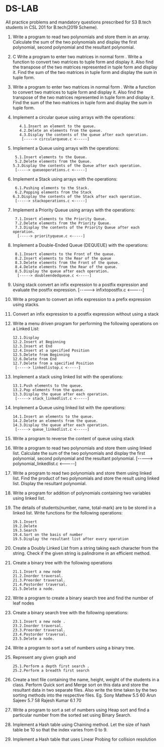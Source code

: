 # DS-LAB
All practice problems and mandatory questions prescribed for S3 B.tech students in CSL 201 for B.tech(2019 Scheme).





1. Write a program to read two polynomials and store them in an array. Calculate the sum of the
two polynomials and display the first polynomial, second polynomial and the resultant
polynomial.

2. C Write a program to enter two matrices in normal form . Write a function to convert two
matrices to tuple form and display it. Also find the transpose of the two matrices represented
in tuple form and display it. Find the sum of the two matrices in tuple form and display the
sum in tuple form.

3. Write a program to enter two matrices in normal form . Write a function to convert two
matrices to tuple form and display it. Also find the transpose of the two matrices represented
in tuple form and display it. Find the sum of the two matrices in tuple form and display the
sum in tuple form.

4. Implement a circular queue using arrays with the operations:

          4.1.Insert an element to the queue.       
          4.2.Delete an elements from the queue.
          4.3.Display the contents of the queue after each operation.
           [-----> circularqueue.c <-----]

5. Implement a Queue using arrays with the operations:   
  
        5.1.Insert elements to the Queue.
        5.2.Delete elements from the Queue.
       5.3.Display the contents of the Queue after each operation.
        [-----> queueoperations.c <-----]


6. Implement a Stack using arrays with the operations:   
    
        6.1.Pushing elements to the Stack.
        6.2.Popping elements from the Stack
       6.3.Display the contents of the Stack after each operation.
        [-----> stackoperations.c <-----]


7. Implement a Priority Queue using arrays with the operations:

        7.1.Insert elements to the Priority Queue.
        7.2.Delete elements from the Priority Queue.
        7.3.Display the contents of the Priority Queue after each operation.
         [-----> priorityqueue.c <-----]

8. Implement a Double-Ended Queue (DEQUEUE) with the operations:

        8.1.Insert elements to the Front of the queue.
        8.2.Insert elements to the Rear of the queue
        8.3.Delete elements from the Front of the queue.
        8.4.Delete elements from the Rear of the queue.
        8.5.Display the queue after each operation.
         [-----> doubleendedqueue.c <-----]

9. Using stack convert an infix expression to a postfix expression and evaluate the postfix
expression.
 [-----> infixtopostfix.c <-----]

10. Write a program to convert an infix expression to a prefix expression using stacks.

11. Convert an infix expression to a postfix expression without using a stack

12. Write a menu driven program for performing the following operations on a Linked List:

        12.1.Display
        12.2.Insert at Beginning
        12.3.Insert at End
        12.4.Insert at a specified Position
        12.5.Delete from Beginning
        12.6.Delete from End
        12.7.Delete from a specified Position
         [-----> linkedlistop.c <-----]

13. Implement a stack using linked list with the operations:

        13.1.Push elements to the queue.
        13.2.Pop elements from the queue.
        13.3.Display the queue after each operation.
         [-----> stack_linkedlist.c <-----]

14. Implement a Queue using linked list with the operations:

        14.1.Insert an elements to the queue.
        14.2.Delete an elements from the queue.
        14.3.Display the queue after each operation.
         [-----> queue_linkedlist.c <-----]

15. Write a program to reverse the content of queue using stack

16. Write a program to read two polynomials and store them using linked list. Calculate the sum
of the two polynomials and display the first polynomial, second polynomial and the resultant
polynomial.
 [-----> polynomial_linkedlist.c <-----]

17. Write a program to read two polynomials and store them using linked list. Find the product
of two polynomials and store the result using linked list. Display the resultant polynomial.

18. Write a program for addition of polynomials containing two variables using linked list.

19. The details of students(number, name, total-mark) are to be stored in a linked list. Write
functions for the following operations:

        19.1.Insert
        19.2.Delete
        19.3.Search
        19.4.Sort on the basis of number
        19.5.Display the resultant list after every operation

20. Create a Doubly Linked List from a string taking each character from the string. Check if the
given string is palindrome in an efficient method.

21. Create a binary tree with the following operations

        21.1.Insert a new node
        21.2.Inorder traversal.
        21.3.Preorder traversal.
        21.4.Postorder traversal.
        21.5.Delete a node.

22. Write a program to create a binary search tree and find the number of leaf nodes

23. Create a binary search tree with the following operations:

        23.1.Insert a new node .
        23.2.Inorder traversal.
        23.3.Preorder traversal.
        23.4.Postorder traversal.
        23.5.Delete a node.

24. Write a program to sort a set of numbers using a binary tree.

25. Represent any given graph and

        25.1.Perform a depth first search .
        25.2.Perform a breadth first search

26. Create a text file containing the name, height, weight of the students in a class. Perform
Quick sort and Merge sort on this data and store the resultant data in two separate files. Also
write the time taken by the two sorting methods into the respective files.
Eg. Sony Mathew 5.5 60
Arun Sajeev 5.7 58
Rajesh Kumar 6.1 70

27. Write a program to sort a set of numbers using Heap sort and find a particular number from
the sorted set using Binary Search.

28. Implement a Hash table using Chaining method. Let the size of hash table be 10 so that the
index varies from 0 to 9.

29. Implement a Hash table that uses Linear Probing for collision resolution
